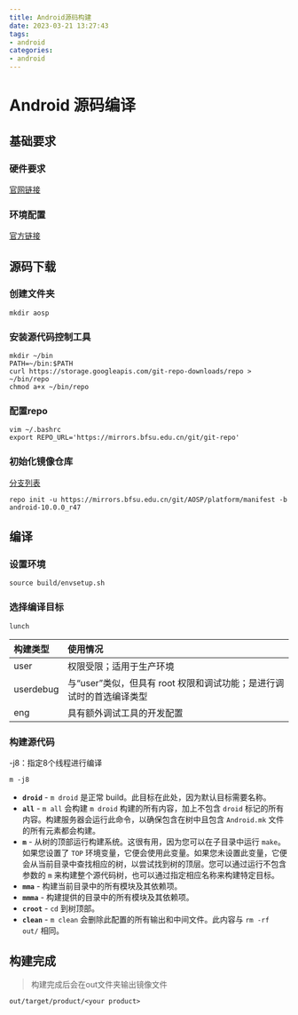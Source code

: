 ```yaml
---
title: Android源码构建
date: 2023-03-21 13:27:43
tags:
- android
categories:
- android
---
```


# Android 源码编译



## 基础要求



### 硬件要求

[官网链接](https://source.android.com/docs/setup/start/requirements?hl=zh-cn#hardware-requirements)



### 环境配置

[官方链接](https://source.android.com/docs/setup/start/initializing?hl=zh-cn)



## 源码下载



### 创建文件夹

```shell
mkdir aosp
```



### 安装源代码控制工具

```shell
mkdir ~/bin
PATH=~/bin:$PATH
curl https://storage.googleapis.com/git-repo-downloads/repo > ~/bin/repo
chmod a+x ~/bin/repo
```



### 配置repo

```shell
vim ~/.bashrc
export REPO_URL='https://mirrors.bfsu.edu.cn/git/git-repo'
```





### 初始化镜像仓库

[分支列表](https://source.android.com/docs/setup/about/build-numbers?hl=zh-cn#source-code-tags-and-builds)

```shell
repo init -u https://mirrors.bfsu.edu.cn/git/AOSP/platform/manifest -b android-10.0.0_r47
```







## 编译



### 设置环境

```shell
source build/envsetup.sh
```



### 选择编译目标

```shell
lunch
```



| 构建类型  | 使用情况                                                     |
| :-------- | :----------------------------------------------------------- |
| user      | 权限受限；适用于生产环境                                     |
| userdebug | 与“user”类似，但具有 root 权限和调试功能；是进行调试时的首选编译类型 |
| eng       | 具有额外调试工具的开发配置                                   |



### 构建源代码

-j8：指定8个线程进行编译

```shell
m -j8
```

- **`droid`** - `m droid` 是正常 build。此目标在此处，因为默认目标需要名称。
- **`all`** - `m all` 会构建 `m droid` 构建的所有内容，加上不包含 `droid` 标记的所有内容。构建服务器会运行此命令，以确保包含在树中且包含 `Android.mk` 文件的所有元素都会构建。
- **`m`** - 从树的顶部运行构建系统。这很有用，因为您可以在子目录中运行 `make`。如果您设置了 `TOP` 环境变量，它便会使用此变量。如果您未设置此变量，它便会从当前目录中查找相应的树，以尝试找到树的顶层。您可以通过运行不包含参数的 `m` 来构建整个源代码树，也可以通过指定相应名称来构建特定目标。
- **`mma`** - 构建当前目录中的所有模块及其依赖项。
- **`mmma`** - 构建提供的目录中的所有模块及其依赖项。
- **`croot`** - `cd` 到树顶部。
- **`clean`** - `m clean` 会删除此配置的所有输出和中间文件。此内容与 `rm -rf out/` 相同。



## 构建完成

> 构建完成后会在out文件夹输出镜像文件

`out/target/product/<your product>`

